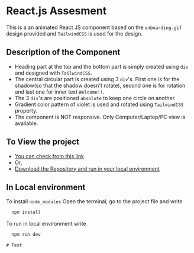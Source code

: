 
# React.js Assesment

This is a an animated React JS component based on the `onboarding.gif` design provided and `TailwindCSS` is used for the design.


## Description of the Component

- Heading part at the top and the bottom part is simply created using `div` and designed with `TailwindCSS`.
- The central circular part is created using 3 `div`'s. First one is for the shadow(so that the shadow doesn't rotate), second one is for rotation and last one for inner text `Welcome!!`.
- The 3 `div`'s are positioned `absolute` to keep one circle on another.
- Gradient color pattern of violet is used and rotated using `TailwindCSS` property.
- The component is NOT responsive. Only Computer/Laptop/PC view is available. 


## To View the project

 - [You can check from this link](https://rootsid-GovernSafe/reactjsinternassesment.vercel.app)
 - Or,
 - [Download the Repository and run in your local environment](https://github.com/Rakincoder17/reactjsinternassesment)


## In Local environment

To install `node_modules` Open the terminal, go to the project file and write

```bash
  npm install
```
 To run in local environment write 

```bash
  npm run dev
```
    #   T e s t  
 